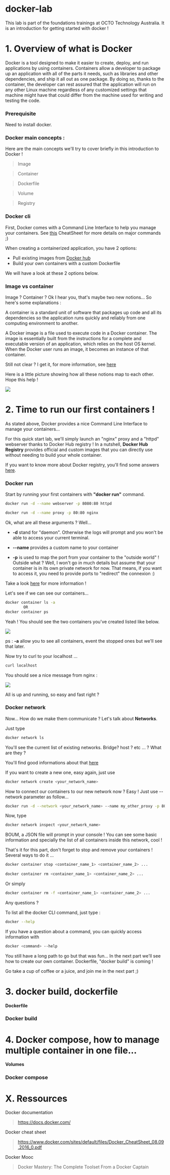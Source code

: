 # docker-lab

This lab is part of the foundations trainings at OCTO Technology Australia. It is an introduction for getting started with docker !

# 1. Overview of what is Docker

Docker is a tool designed to make it easier to create, deploy, and run applications by using containers.
Containers allow a developer to package up an application with all of the parts it needs, such as libraries and other dependencies, and ship it all out as one package. 
By doing so, thanks to the container, the developer can rest assured that the application will run on any other Linux machine regardless of any customized settings that machine might have that could differ from the machine used for writing and testing the code.

### Prerequisite

Need to install docker.

### Docker main concepts :

Here are the main concepts we'll try to cover briefly in this introduction to Docker ! 

> Image 

> Container 

> Dockerfile 

> Volume 

> Registry

### Docker cli

First, Docker comes with a Command Line Interface to help you manage your containers. See [this](https://www.docker.com/sites/default/files/Docker_CheatSheet_08.09.2016_0.pdf) CheatSheet for more details on major commands ;) 

When creating a containerized application, you have 2 options:
* Pull existing images from [Docker hub](https://hub.docker.com/)
* Build your own containers with a custom Dockerfile

We will have a look at these 2 options below.

### Image vs container

Image ? Container ? Ok I hear you, that's maybe two new notions... So here's some explanations :

A container is a standard unit of software that packages up code and all its dependencies so the application runs quickly and reliably from one computing environment to another.

A Docker image is a file used to execute code in a Docker container. The image is essentially built from the instructions for a complete and executable version of an application, which relies on the host OS kernel.
When the Docker user runs an image, it becomes an instance of that container.

Still not clear ? I get it, for more information, see [here](https://stackoverflow.com/questions/23735149/what-is-the-difference-between-a-docker-image-and-a-container)

Here is a little picture showing how all these notions map to each other. Hope this help !

<img src="./static/vGuay.png" />


# 2. Time to run our first containers !

As stated above, Docker provides a nice Command Line Interface to manage your containers... 

For this quick start lab, we'll simply launch an "nginx" proxy and a "httpd" webserver thanks to Docker Hub registry !
In a nutshell, **Docker Hub Registry** provides official and custom images that you can directly use without needing to build your whole container.

If you want to know more about Docker registry, you'll find some answers [here](https://docs.docker.com/docker-hub/). 

### Docker run

Start by running your first containers with **"docker run"** command.

```bash
docker run -d --name webserver -p 8080:80 httpd

docker run -d --name proxy -p 80:80 nginx
```

Ok, what are all these arguments ? Well...

* **-d** stand for "daemon". Otherwise the logs will prompt and you won't be able to access your current terminal.

* **--name** provides a custom name to your container

* **-p** is used to map the port from your container to the "outside world" ! Outside what ? Well, I won't go in much details but assume that your container is in its own private network for now.
That means, if you want to access it, you need to provide ports to "redirect" the connexion :)

Take a look [here](https://docs.docker.com/config/containers/container-networking/) for more information !


Let's see if we can see our containers... 
```bash
docker container ls -a
        OR
docker container ps
```

Yeah ! You should see the two containers you've created listed like below.

<img src="./static/docker_container_ls.png" />

ps : **-a** allow you to see all containers, event the stopped ones but we'll see that later.

Now try to curl to your localhost ...

```bash
curl localhost 
```

You should see a nice message from nginx :

<img src="./static/curl_nginx.png" />

All is up and running, so easy and fast right ?


### Docker network

Now... How do we make them communicate ? Let's talk about **Networks**.

Just type 

```bash
docker network ls
```

You'll see the current list of existing networks. Bridge? host ? etc ... ? What are they ?

You'll find good informations about that [here](https://blog.docker.com/2016/12/understanding-docker-networking-drivers-use-cases/)

If you want to create a new one, easy again, just use
```bash
docker network create <your_network_name>
```

How to connect our containers to our new network now ? Easy ! Just use --network parameter as follow...

````bash
docker run -d --network <your_network_name> --name my_other_proxy -p 80:80 nginx
````

Now, type 

```bash
docker network inspect <your_network_name>
```

BOUM, a JSON file will prompt in your console ! 
You can see some basic information and specially the list of all containers inside this network, cool !


That's it for this part, don't forget to stop and remove your containers ! 
Several ways to do it ...

```bash
docker container stop <container_name_1> <container_name_2> ...
 
docker container rm <container_name_1> <container_name_2> ... 
```

Or simply 

```bash
docker container rm -f <container_name_1> <container_name_2> ... 
```


Any questions ? 

To list all the docker CLI command, just type :
```bash
docker --help
```

If you have a question about a command, you can quickly access information with 
```bash
docker <command> --help
```

You still have a long path to go but that was fun...
In the next part we'll see how to create our own container. Dockerfile, "docker build" is coming !

Go take a cup of coffee or a juice, and join me in the next part ;)


# 3. docker build, dockerfile

**Dockerfile**

### Docker build


# 4. Docker compose, how to manage multiple container in one file...

**Volumes**

### Docker compose


# X. Ressources

Docker documentation
> https://docs.docker.com/

Docker cheat sheet
> https://www.docker.com/sites/default/files/Docker_CheatSheet_08.09.2016_0.pdf

Docker Mooc
> Docker Mastery: The Complete Toolset From a Docker Captain
